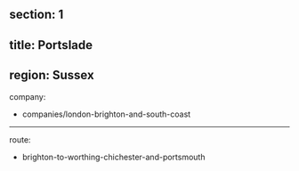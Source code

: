 section: 1
----
title: Portslade
----
region: Sussex
----
company:
- companies/london-brighton-and-south-coast
----
route:
- brighton-to-worthing-chichester-and-portsmouth
